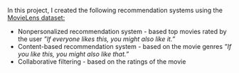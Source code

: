In this project, I created the following recommendation systems using the [MovieLens dataset:](https://www.kaggle.com/datasets/grouplens/movielens-20m-dataset)

- Nonpersonalized recommendation system - based top movies rated by the user
*”If everyone likes this, you might also like it.”*
- Content-based recommendation system - based on the movie genres
*”If you like this, you might also like that.”*
- Collaborative filtering - based on the ratings of the movie
